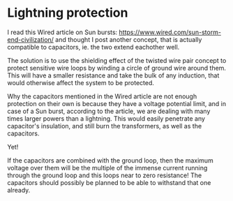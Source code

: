 # Lightning protection

I read this Wired article on Sun bursts:
https://www.wired.com/sun-storm-end-civilization/
and thought I post another concept, that is actually compatible to capacitors, ie. the two extend eachother well.

The solution is to use the shielding effect of the twisted wire pair concept to protect sensitive wire loops by winding a circle of ground wire around them. This will have a smaller resistance and take the bulk of any induction, that would otherwise affect the system to be protected.

Why the capacitors mentioned in the Wired article are not enough protection on their own is because they have a voltage potential limit, and in case of a Sun burst, according to the article, we are dealing with many times larger powers than a lightning. This would easily penetrate any capacitor's insulation, and still burn the transformers, as well as the capacitors.

Yet!

If the capacitors are combined with the ground loop, then the maximum voltage over them will be the multiple of the immense current running through the ground loop and this loops near to zero resistance! The capacitors should possibly be planned to be able to withstand that one already.
